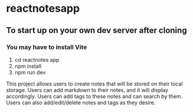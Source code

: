 # reactnotesapp

## To start up on your own dev server after cloning
### You may have to install Vite
1. cd reactnotes app
2. npm install
3. npm run dev

This project allows users to create notes that will be stored on their local storage. 
Users can add markdown to their notes, and it will display accordingly. 
Users can add tags to these notes and can search by them. 
Users can also add/edit/delete notes and tags as they desire. 
